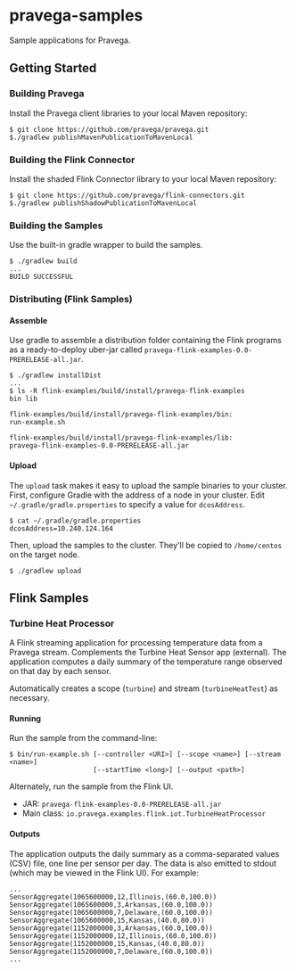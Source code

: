 # pravega-samples

Sample applications for Pravega.

## Getting Started
### Building Pravega

Install the Pravega client libraries to your local Maven repository:
```
$ git clone https://github.com/pravega/pravega.git
$./gradlew publishMavenPublicationToMavenLocal
```

### Building the Flink Connector

Install the shaded Flink Connector library to your local Maven repository:
```
$ git clone https://github.com/pravega/flink-connectors.git
$./gradlew publishShadowPublicationToMavenLocal
```

### Building the Samples
Use the built-in gradle wrapper to build the samples.
```
$ ./gradlew build
...
BUILD SUCCESSFUL
```

### Distributing (Flink Samples)
#### Assemble
Use gradle to assemble a distribution folder containing the Flink programs as a ready-to-deploy uber-jar called `pravega-flink-examples-0.0-PRERELEASE-all.jar`.   
```
$ ./gradlew installDist
...
$ ls -R flink-examples/build/install/pravega-flink-examples
bin	lib

flink-examples/build/install/pravega-flink-examples/bin:
run-example.sh

flink-examples/build/install/pravega-flink-examples/lib:
pravega-flink-examples-0.0-PRERELEASE-all.jar
```

#### Upload
The `upload` task makes it easy to upload the sample binaries to your cluster.  First, configure Gradle
with the address of a node in your cluster.   Edit `~/.gradle/gradle.properties` to specify a value for `dcosAddress`.

```
$ cat ~/.gradle/gradle.properties 
dcosAddress=10.240.124.164
```

Then, upload the samples to the cluster.  They'll be copied to `/home/centos` on the target node.
```
$ ./gradlew upload
```

## Flink Samples

### Turbine Heat Processor
A Flink streaming application for processing temperature data from a Pravega stream.   Complements the Turbine Heat Sensor app (external).   The application computes a daily summary of the temperature range observed on that day by each sensor.

Automatically creates a scope (`turbine`) and stream (`turbineHeatTest`) as necessary.

#### Running
Run the sample from the command-line:
```
$ bin/run-example.sh [--controller <URI>] [--scope <name>] [--stream <name>]
                     [--startTime <long>] [--output <path>]
```

Alternately, run the sample from the Flink UI.
- JAR: `pravega-flink-examples-0.0-PRERELEASE-all.jar`
- Main class: `io.pravega.examples.flink.iot.TurbineHeatProcessor`

#### Outputs
The application outputs the daily summary as a comma-separated values (CSV) file, one line per sensor per day.   The data is
also emitted to stdout (which may be viewed in the Flink UI).  For example:

```
...
SensorAggregate(1065600000,12,Illinois,(60.0,100.0))
SensorAggregate(1065600000,3,Arkansas,(60.0,100.0))
SensorAggregate(1065600000,7,Delaware,(60.0,100.0))
SensorAggregate(1065600000,15,Kansas,(40.0,80.0))
SensorAggregate(1152000000,3,Arkansas,(60.0,100.0))
SensorAggregate(1152000000,12,Illinois,(60.0,100.0))
SensorAggregate(1152000000,15,Kansas,(40.0,80.0))
SensorAggregate(1152000000,7,Delaware,(60.0,100.0))
...
```

